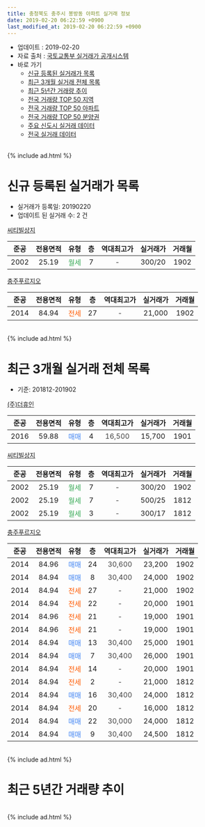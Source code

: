 ```yaml
---
title: 충청북도 충주시 봉방동 아파트 실거래 정보
date: 2019-02-20 06:22:59 +0900
last_modified_at: 2019-02-20 06:22:59 +0900
---
```


* 업데이트 : 2019-02-20
* 자료 출처 : [국토교통부 실거래가 공개시스템](http://rt.molit.go.kr)
* 바로 가기
    * [신규 등록된 실거래가 목록](#신규-등록된-실거래가-목록)
    * [최근 3개월 실거래 전체 목록](#최근-3개월-실거래-전체-목록)
    * [최근 5년간 거래량 추이](#최근-5년간-거래량-추이)
    * [전국 거래량 TOP 50 지역](https://inasie.github.io/apt-trade-info/최근-3개월-전국에서-가장-거래가-많이-발생한-지역)
    * [전국 거래량 TOP 50 아파트](https://inasie.github.io/apt-trade-info/최근-3개월-전국에서-가장-거래가-많이-발생한-아파트)
    * [전국 거래량 TOP 50 분양권](https://inasie.github.io/apt-trade-info/최근-3개월-전국에서-가장-거래가-많이-발생한-분양권)
    * [주요 신도시 실거래 데이터](https://inasie.github.io/apt-trade-info/주요-신도시)
    * [전국 실거래 데이터](https://inasie.github.io/apt-trade-info/전국)
<br>
{% include ad.html %}
<br>

# 신규 등록된 실거래가 목록
* 실거래가 등록일: 20190220
* 업데이트 된 실거래 수: 2 건


[씨티빌상지](https://search.naver.com/search.naver?query=%EC%B6%A9%EC%B2%AD%EB%B6%81%EB%8F%84+%EC%B6%A9%EC%A3%BC%EC%8B%9C+%EB%B4%89%EB%B0%A9%EB%8F%99+%EC%94%A8%ED%8B%B0%EB%B9%8C%EC%83%81%EC%A7%80)

|준공|전용면적|유형|층|역대최고가|실거래가|거래월|
|:---:|:---:|:---:|:---:|:---:|:---:|:---:|
|2002|25.19|<span style="color:#34a853">월세</span>|7|<span style="color:#444444">-</span>|300/20|1902|

[충주푸르지오](https://search.naver.com/search.naver?query=%EC%B6%A9%EC%B2%AD%EB%B6%81%EB%8F%84+%EC%B6%A9%EC%A3%BC%EC%8B%9C+%EB%B4%89%EB%B0%A9%EB%8F%99+%EC%B6%A9%EC%A3%BC%ED%91%B8%EB%A5%B4%EC%A7%80%EC%98%A4)

|준공|전용면적|유형|층|역대최고가|실거래가|거래월|
|:---:|:---:|:---:|:---:|:---:|:---:|:---:|
|2014|84.94|<span style="color:#ff5a00">전세</span>|27|<span style="color:#444444">-</span>|21,000|1902|


<br>
{% include ad.html %}
<br>

# 최근 3개월 실거래 전체 목록
* 기준: 201812-201902


[(주)더휴인](https://search.naver.com/search.naver?query=%EC%B6%A9%EC%B2%AD%EB%B6%81%EB%8F%84+%EC%B6%A9%EC%A3%BC%EC%8B%9C+%EB%B4%89%EB%B0%A9%EB%8F%99+%28%EC%A3%BC%29%EB%8D%94%ED%9C%B4%EC%9D%B8)

|준공|전용면적|유형|층|역대최고가|실거래가|거래월|
|:---:|:---:|:---:|:---:|:---:|:---:|:---:|
|2016|59.88|<span style="color:#4285f3">매매</span>|4|<span style="color:#444444">16,500</span>|15,700|1901|

[씨티빌상지](https://search.naver.com/search.naver?query=%EC%B6%A9%EC%B2%AD%EB%B6%81%EB%8F%84+%EC%B6%A9%EC%A3%BC%EC%8B%9C+%EB%B4%89%EB%B0%A9%EB%8F%99+%EC%94%A8%ED%8B%B0%EB%B9%8C%EC%83%81%EC%A7%80)

|준공|전용면적|유형|층|역대최고가|실거래가|거래월|
|:---:|:---:|:---:|:---:|:---:|:---:|:---:|
|2002|25.19|<span style="color:#34a853">월세</span>|7|<span style="color:#444444">-</span>|300/20|1902|
|2002|25.19|<span style="color:#34a853">월세</span>|7|<span style="color:#444444">-</span>|500/25|1812|
|2002|25.19|<span style="color:#34a853">월세</span>|3|<span style="color:#444444">-</span>|300/17|1812|

[충주푸르지오](https://search.naver.com/search.naver?query=%EC%B6%A9%EC%B2%AD%EB%B6%81%EB%8F%84+%EC%B6%A9%EC%A3%BC%EC%8B%9C+%EB%B4%89%EB%B0%A9%EB%8F%99+%EC%B6%A9%EC%A3%BC%ED%91%B8%EB%A5%B4%EC%A7%80%EC%98%A4)

|준공|전용면적|유형|층|역대최고가|실거래가|거래월|
|:---:|:---:|:---:|:---:|:---:|:---:|:---:|
|2014|84.96|<span style="color:#4285f3">매매</span>|24|<span style="color:#444444">30,600</span>|23,200|1902|
|2014|84.94|<span style="color:#4285f3">매매</span>|8|<span style="color:#444444">30,400</span>|24,000|1902|
|2014|84.94|<span style="color:#ff5a00">전세</span>|27|<span style="color:#444444">-</span>|21,000|1902|
|2014|84.94|<span style="color:#ff5a00">전세</span>|22|<span style="color:#444444">-</span>|20,000|1901|
|2014|84.96|<span style="color:#ff5a00">전세</span>|21|<span style="color:#444444">-</span>|19,000|1901|
|2014|84.96|<span style="color:#ff5a00">전세</span>|21|<span style="color:#444444">-</span>|19,000|1901|
|2014|84.94|<span style="color:#4285f3">매매</span>|13|<span style="color:#444444">30,400</span>|25,000|1901|
|2014|84.94|<span style="color:#4285f3">매매</span>|7|<span style="color:#444444">30,400</span>|26,000|1901|
|2014|84.94|<span style="color:#ff5a00">전세</span>|14|<span style="color:#444444">-</span>|20,000|1901|
|2014|84.94|<span style="color:#ff5a00">전세</span>|2|<span style="color:#444444">-</span>|21,000|1812|
|2014|84.94|<span style="color:#4285f3">매매</span>|16|<span style="color:#444444">30,400</span>|24,000|1812|
|2014|84.94|<span style="color:#ff5a00">전세</span>|20|<span style="color:#444444">-</span>|16,000|1812|
|2014|84.94|<span style="color:#4285f3">매매</span>|22|<span style="color:#444444">30,000</span>|24,000|1812|
|2014|84.94|<span style="color:#4285f3">매매</span>|9|<span style="color:#444444">30,400</span>|24,500|1812|


<br>
{% include ad.html %}
<br>

# 최근 5년간 거래량 추이


<div style="width:100%;">
    <canvas id="deal_progress" height="200"></canvas>
</div>

<script>
new Chart(document.getElementById("deal_progress"), {
    type: 'line',
    data: {
        labels: ['201402','201403','201404','201405','201406','201407','201408','201409','201410','201411','201412','201501','201502','201503','201504','201505','201506','201507','201508','201509','201510','201511','201512','201601','201602','201603','201604','201605','201606','201607','201608','201609','201610','201611','201612','201701','201702','201703','201704','201705','201706','201707','201708','201709','201710','201711','201712','201801','201802','201803','201804','201805','201806','201807','201808','201809','201810','201811','201812','201901','201902'],
        datasets: [{
            label: '매매',
            pointRadius: 1,
            data: [2, 3, 2, 1, 2, 1, 0, 6, 5, 3, 3, 16, 4, 13, 7, 5, 8, 4, 2, 6, 8, 6, 4, 4, 3, 6, 14, 13, 8, 9, 7, 11, 7, 8, 11, 24, 12, 12, 7, 7, 3, 7, 4, 5, 3, 3, 4, 2, 2, 7, 15, 1, 4, 3, 2, 4, 4, 4, 3, 3, 2],
            borderColor: "rgba(255, 201, 14, 1)",
            backgroundColor: "rgba(255, 201, 14, 0.5)",
            fill: false,
            lineTension: 0
        },{
            label: '전월세',
            pointRadius: 1,
            data: [3, 2, 1, 3, 0, 4, 8, 3, 3, 3, 2, 2, 3, 4, 3, 3, 0, 1, 4, 4, 2, 2, 3, 3, 12, 2, 4, 7, 5, 10, 10, 3, 3, 21, 7, 20, 10, 8, 5, 6, 4, 1, 4, 3, 6, 2, 3, 7, 6, 3, 6, 9, 3, 4, 5, 3, 11, 5, 4, 4, 2],
            borderColor: "rgba(0, 141, 185, 1)",
            backgroundColor: "rgba(0, 141, 185, 0.5)",
            fill: false,
            lineTension: 0
        }
        ]
    },
    options: {
        responsive: true,
        title: {
            display: false
        },
        tooltips: {
            mode: 'index',
            intersect: false
        },
        hover: {
            mode: 'nearest',
            intersect: true
        },
        scales: {
            xAxes: [{
                display: true,
                scaleLabel: {
                    display: true,
                    labelString: '년/월'
                }
            }],
            yAxes: [{
                display: true,
                ticks: {
                    suggestedMin: 0,
                },
                scaleLabel: {
                    display: true,
                    labelString: '실거래 수'
                }
            }]
        }
    }
});

</script>


<br>
{% include ad.html %}
<br>

